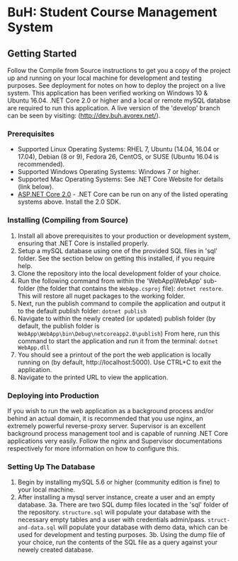 # BuH: Student Course Management System

## Getting Started

Follow the Compile from Source instructions to get you a copy of the project up and running on your local machine for development and testing purposes. See deployment for notes on how to deploy the project on a live system. This application has been verified working on Windows 10 & Ubuntu 16.04. .NET Core 2.0 or higher and a local or remote mySQL databse are required to run this application.
A live version of the 'develop' branch can be seen by visiting: (http://dev.buh.avorex.net/).

### Prerequisites

* Supported Linux Operating Systems: RHEL 7, Ubuntu (14.04, 16.04 or 17.04), Debian (8 or 9), Fedora 26, CentOS, or SUSE (Ubuntu 16.04 is recommended).
* Supported Windows Operating Systems: Windows 7 or higher.
* Supported Mac Operating Systems: See .NET Core Website for details (link below).
* [ASP.NET Core 2.0](https://www.microsoft.com/net/core) - .NET Core can be run on any of the listed operating systems above. Install the 2.0 SDK.

### Installing (Compiling from Source)

1. Install all above prerequisites to your production or development system, ensuring that .NET Core is installed properly.
2. Setup a mySQL database using one of the provided SQL files in 'sql' folder. See the section below on getting this installed, if you require help.
3. Clone the repository into the local development folder of your choice.
4. Run the following command from within the 'WebApp\WebApp' sub-folder (the folder that contains the `WebApp.csproj` file): `dotnet restore`. This will restore all nuget packages to the working folder.
5. Next, run the publish command to compile the application and output it to the default publish folder: `dotnet publish`
6. Navigate to within the newly created (or updated) publish folder (by default, the publish folder is `WebApp\WebApp\bin\Debug\netcoreapp2.0\publish`) From here, run this command to start the application and run it from the terminal: `dotnet WebApp.dll`
7. You should see a printout of the port the web application is locally running on (by default, http://localhost:5000). Use CTRL+C to exit the application.
8. Navigate to the printed URL to view the application.

### Deploying into Production

If you wish to run the web application as a background process and/or behind an actual domain, it is recommended that you use nginx, an extremely powerful reverse-proxy server. Supervisor is an excellent
background process management tool and is capable of running .NET Core applications very easily. Follow the nginx and Supervisor documentations respectively for more information on how to configure this.

### Setting Up The Database

1. Begin by installing mySQL 5.6 or higher (community edition is fine) to your local machine.
2. After installing a mysql server instance, create a user and an empty database.
3a. There are two SQL dump files located in the 'sql' folder of the repository. `structure.sql` will populate your database with the necessary empty tables and a user with credentials admin/pass. `struct-and-data.sql` will populate your database with demo data, which can be used for development and testing purposes.
3b. Using the dump file of your choice, run the contents of the SQL file as a query against your newely created database.